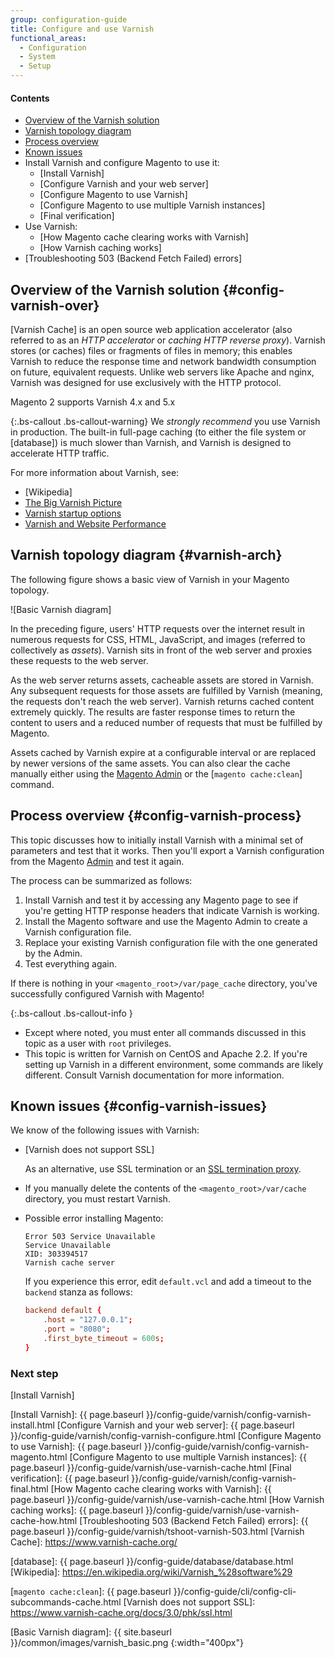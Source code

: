 ```yaml
---
group: configuration-guide
title: Configure and use Varnish
functional_areas:
  - Configuration
  - System
  - Setup
---
```


#### Contents

*	[Overview of the Varnish solution]
*	[Varnish topology diagram]
*	[Process overview]
*	[Known issues]
*	Install Varnish and configure Magento to use it:
	*	[Install Varnish]
	*	[Configure Varnish and your web server]
	*	[Configure Magento to use Varnish]
	*	[Configure Magento to use multiple Varnish instances]
	*	[Final verification]
*	Use Varnish:
	*	[How Magento cache clearing works with Varnish]
	*	[How Varnish caching works]
*	[Troubleshooting 503 (Backend Fetch Failed) errors]

## Overview of the Varnish solution {#config-varnish-over}
[Varnish Cache] is an open source web application accelerator (also referred to as an *HTTP accelerator* or *caching HTTP reverse proxy*). Varnish stores (or caches) files or fragments of files in memory; this enables Varnish to reduce the response time and network bandwidth consumption on future, equivalent requests. Unlike web servers like Apache and nginx, Varnish was designed for use exclusively with the HTTP protocol.

Magento 2 supports Varnish 4.x and 5.x

{:.bs-callout .bs-callout-warning}
We _strongly recommend_ you use Varnish in production. The built-in full-page caching (to either the file system or [database]) is much slower than Varnish, and Varnish is designed to accelerate HTTP traffic.

For more information about Varnish, see:

*	[Wikipedia]
*	[The Big Varnish Picture]
*	[Varnish startup options]
*	[Varnish and Website Performance]

## Varnish topology diagram {#varnish-arch}

The following figure shows a basic view of Varnish in your Magento topology.

![Basic Varnish diagram]

In the preceding figure, users' HTTP requests over the internet result in numerous requests for CSS, HTML, JavaScript, and images (referred to collectively as *assets*). Varnish sits in front of the web server and proxies these requests to the web server.

As the web server returns assets, cacheable assets are stored in Varnish. Any subsequent requests for those assets are fulfilled by Varnish (meaning, the requests don't reach the web server). Varnish returns cached content extremely quickly. The results are faster response times to return the content to users and a reduced number of requests that must be fulfilled by Magento.

Assets cached by Varnish expire at a configurable interval or are replaced by newer versions of the same assets. You can also clear the cache manually either using the [Magento Admin](https://glossary.magento.com/magento-admin) or the [`magento cache:clean`] command.

## Process overview {#config-varnish-process}

This topic discusses how to initially install Varnish with a minimal set of parameters and test that it works. Then you'll export a Varnish configuration from the Magento [Admin](https://glossary.magento.com/admin) and test it again.

The process can be summarized as follows:

1.	Install Varnish and test it by accessing any Magento page to see if you're getting HTTP response headers that indicate Varnish is working.
2.	Install the Magento software and use the Magento Admin to create a Varnish configuration file.
3.	Replace your existing Varnish configuration file with the one generated by the Admin.
3.	Test everything again.

   If there is nothing in your `<magento_root>/var/page_cache` directory, you've successfully configured Varnish with Magento!

{:.bs-callout .bs-callout-info }

* Except where noted, you must enter all commands discussed in this topic as a user with `root` privileges.
* This topic is written for Varnish on CentOS and Apache 2.2. If you're setting up Varnish in a different environment, some commands are likely different. Consult Varnish documentation for more information.

## Known issues {#config-varnish-issues}

We know of the following issues with Varnish:

*	[Varnish does not support SSL]

	As an alternative, use SSL termination or an [SSL termination proxy].

*	If you manually delete the contents of the `<magento_root>/var/cache` directory, you must restart Varnish.

*	Possible error installing Magento:

    ```terminal
    Error 503 Service Unavailable
    Service Unavailable
    XID: 303394517
    Varnish cache server
    ```

    If you experience this error, edit `default.vcl` and add a timeout to the `backend` stanza as follows:

    ```conf
    backend default {
        .host = "127.0.0.1";
        .port = "8080";
        .first_byte_timeout = 600s;
    }
    ```

### Next step
[Install Varnish]

<!-- Link Definitions -->
[Overview of the Varnish solution]: #config-varnish-over
[Varnish topology diagram]: #varnish-arch
[Process overview]: #config-varnish-process
[Known issues]: #config-varnish-issues
[Install Varnish]: {{ page.baseurl }}/config-guide/varnish/config-varnish-install.html
[Configure Varnish and your web server]: {{ page.baseurl }}/config-guide/varnish/config-varnish-configure.html
[Configure Magento to use Varnish]: {{ page.baseurl }}/config-guide/varnish/config-varnish-magento.html
[Configure Magento to use multiple Varnish instances]: {{ page.baseurl }}/config-guide/varnish/use-varnish-cache.html
[Final verification]: {{ page.baseurl }}/config-guide/varnish/config-varnish-final.html
[How Magento cache clearing works with Varnish]: {{ page.baseurl }}/config-guide/varnish/use-varnish-cache.html
[How Varnish caching works]: {{ page.baseurl }}/config-guide/varnish/use-varnish-cache-how.html
[Troubleshooting 503 (Backend Fetch Failed) errors]: {{ page.baseurl }}/config-guide/varnish/tshoot-varnish-503.html
[Varnish Cache]: https://www.varnish-cache.org/

[database]: {{ page.baseurl }}/config-guide/database/database.html
[Wikipedia]: https://en.wikipedia.org/wiki/Varnish_%28software%29

[The Big Varnish Picture]: https://www.varnish-cache.org/docs/trunk/users-guide/intro.html

[Varnish startup options]: https://www.varnish-cache.org/docs/trunk/reference/varnishd.html#ref-varnishd-options

[Varnish and Website Performance]: https://www.varnish-cache.org/docs/trunk/users-guide/performance.html#users-performance

[`magento cache:clean`]: {{ page.baseurl }}/config-guide/cli/config-cli-subcommands-cache.html
[Varnish does not support SSL]: https://www.varnish-cache.org/docs/3.0/phk/ssl.html

[SSL termination proxy]: https://en.wikipedia.org/wiki/TLS_termination_proxy

<!-- image Definitions -->
[Basic Varnish diagram]: {{ site.baseurl }}/common/images/varnish_basic.png
{:width="400px"}
